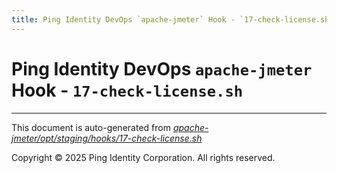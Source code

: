 ```yaml
---
title: Ping Identity DevOps `apache-jmeter` Hook - `17-check-license.sh`
---
```


# Ping Identity DevOps `apache-jmeter` Hook - `17-check-license.sh`

---
This document is auto-generated from _[apache-jmeter/opt/staging/hooks/17-check-license.sh](https://github.com/pingidentity/pingidentity-docker-builds/blob/master/apache-jmeter/opt/staging/hooks/17-check-license.sh)_

Copyright © 2025 Ping Identity Corporation. All rights reserved.
